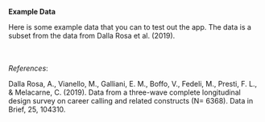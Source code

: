 **Example Data**

Here is some example data that you can to test out the app. The data is a subset from the data from Dalla Rosa et al. (2019). 

<br/><br/>
*References*:

Dalla Rosa, A., Vianello, M., Galliani, E. M., Boffo, V., Fedeli, M., Presti, F. L., & Melacarne, C. (2019). Data from a three-wave complete longitudinal design survey on career calling and related constructs (N= 6368). Data in Brief, 25, 104310.
